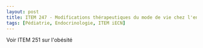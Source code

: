```yaml
---
layout: post
title: ITEM 247 - Modifications thérapeutiques du mode de vie chez l'enfant
tags: [Pédiatrie, Endocrinologie, ITEM iECN]
---
```


Voir ITEM 251 sur l'obésité



